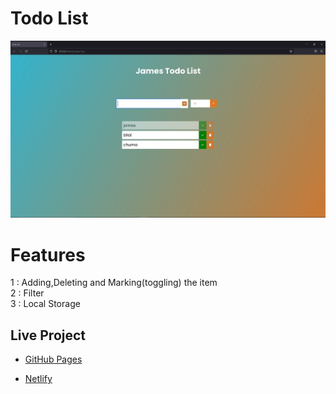 # Todo List

![Design preview for the NFT preview card component coding challenge](./docimg.jpg)

# Features

1 : Adding,Deleting and Marking(toggling) the item <br />
2 : Filter <br />
3 : Local Storage <br />

## Live Project

- [GitHub Pages](https://jamesuidev.github.io/todolist/)

- [Netlify](https://www.netlify.com/)

